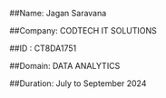 ##Name: Jagan Saravana

##Company: CODTECH IT SOLUTIONS

##ID : CT8DA1751

##Domain: DATA ANALYTICS

##Duration: July to September 2024
